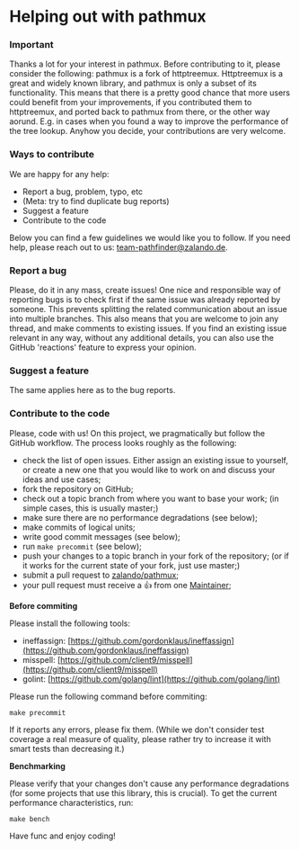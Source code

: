# Helping out with pathmux

### Important

Thanks a lot for your interest in pathmux. Before contributing to it, please consider the following: pathmux is
a fork of httptreemux. Httptreemux is a great and widely known library, and pathmux is only a subset of its
functionality. This means that there is a pretty good chance that more users could benefit from your
improvements, if you contributed them to httptreemux, and ported back to pathmux from there, or the other way
aorund. E.g. in cases when you found a way to improve the performance of the tree lookup. Anyhow you decide,
your contributions are very welcome.

### Ways to contribute

We are happy for any help:

- Report a bug, problem, typo, etc
- (Meta: try to find duplicate bug reports)
- Suggest a feature
- Contribute to the code

Below you can find a few guidelines we would like you to follow. If you need help, please reach out to us:
team-pathfinder@zalando.de.

### Report a bug

Please, do it in any mass, create issues! One nice and responsible way of reporting bugs is to check first if the
same issue was already reported by someone. This prevents splitting the related communication about an issue
into multiple branches. This also means that you are welcome to join any thread, and make comments to existing
issues. If you find an existing issue relevant in any way, without any additional details, you can also use the
GitHub 'reactions' feature to express your opinion.

### Suggest a feature

The same applies here as to the bug reports.

### Contribute to the code

Please, code with us! On this project, we pragmatically but follow the GitHub workflow. The process looks roughly as
the following:

- check the list of open issues. Either assign an existing issue to yourself, or create a new one that you would
  like to work on and discuss your ideas and use cases;
- fork the repository on GitHub;
- check out a topic branch from where you want to base your work; (in simple cases, this is usually master;)
- make sure there are no performance degradations (see below);
- make commits of logical units;
- write good commit messages (see below);
- run `make precommit` (see below);
- push your changes to a topic branch in your fork of the repository; (or if it works for the current state of
  your fork, just use master;)
- submit a pull request to [zalando/pathmux](https://github.com/zalando/pathmux);
- your pull request must receive a :+1: from one [Maintainer](https://github.com/zalando/pathmux/blob/master/MAINTAINERS);

**Before commiting**

Please install the following tools:

- ineffassign: [https://github.com/gordonklaus/ineffassign](https://github.com/gordonklaus/ineffassign)
- misspell: [https://github.com/client9/misspell](https://github.com/client9/misspell)
- golint: [https://github.com/golang/lint](https://github.com/golang/lint)

Please run the following command before commiting:

```
make precommit
```

If it reports any errors, please fix them. (While we don't consider test coverage a real measure of quality,
please rather try to increase it with smart tests than decreasing it.)

**Benchmarking**

Please verify that your changes don't cause any performance degradations (for some projects that use this library,
this is crucial). To get the current performance characteristics, run:

```
make bench
```

Have func and enjoy coding!
